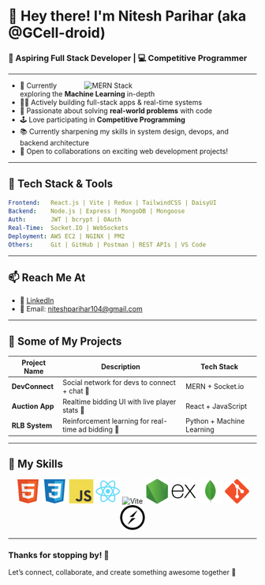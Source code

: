# 👋 Hey there! I'm Nitesh Parihar (aka @GCell-droid)

### 🚀 Aspiring Full Stack Developer | 💻 Competitive Programmer 

---

<img align="right" width="350" src="https://upload.wikimedia.org/wikipedia/commons/9/94/MERN-logo.png" alt="MERN Stack" />

- 🔭 Currently exploring the **Machine Learning** in-depth  
- 👨‍💻 Actively building full-stack apps & real-time systems  
- 🧠 Passionate about solving **real-world problems** with code  
- 🕹️ Love participating in **Competitive Programming**  
- 📚 Currently sharpening my skills in system design, devops, and backend architecture  
- 🤝 Open to collaborations on exciting web development projects!

---

## 🧰 Tech Stack & Tools

```yaml
Frontend:   React.js | Vite | Redux | TailwindCSS | DaisyUI
Backend:    Node.js | Express | MongoDB | Mongoose
Auth:       JWT | bcrypt | OAuth
Real-Time:  Socket.IO | WebSockets
Deployment: AWS EC2 | NGINX | PM2
Others:     Git | GitHub | Postman | REST APIs | VS Code
```

---

## 📫 Reach Me At

- 💼 [LinkedIn](https://www.linkedin.com/in/nitesh-parihar-530415171/)
- 📧 Email: [niteshparihar104@gmail.com](mailto:niteshparihar104@gmail.com)

---

## 🧩 Some of My Projects

| Project Name      | Description                                      | Tech Stack |
|-------------------|--------------------------------------------------|------------|
| **DevConnect**     | Social network for devs to connect + chat 💬     | MERN + Socket.io |
| **Auction App**   | Realtime bidding UI with live player stats 🏏    | React + JavaScript |
| **RLB System**    | Reinforcement learning for real-time ad bidding 🤖| Python + Machine Learning |

---





## 🔧 My Skills

<p align="center">
  <img src="https://raw.githubusercontent.com/devicons/devicon/master/icons/html5/html5-original.svg" alt="HTML5" width="50" height="50" />
  <img src="https://raw.githubusercontent.com/devicons/devicon/master/icons/css3/css3-original.svg" alt="CSS3" width="50" height="50" />
  <img src="https://raw.githubusercontent.com/devicons/devicon/master/icons/javascript/javascript-original.svg" alt="JavaScript" width="50" height="50" />
  <img src="https://raw.githubusercontent.com/devicons/devicon/master/icons/react/react-original.svg" alt="React" width="50" height="50" />
  <img src="https://vitejs.dev/logo.svg" alt="Vite" width="50" height="50" />
  <img src="https://raw.githubusercontent.com/devicons/devicon/master/icons/nodejs/nodejs-original.svg" alt="Node.js" width="50" height="50" />
  <img src="https://raw.githubusercontent.com/devicons/devicon/master/icons/express/express-original.svg" alt="Express" width="50" height="50" />
  <img src="https://raw.githubusercontent.com/devicons/devicon/master/icons/mongodb/mongodb-original.svg" alt="MongoDB" width="50" height="50" />
  <img src="https://raw.githubusercontent.com/devicons/devicon/master/icons/git/git-original.svg" alt="Git" width="50" height="50" />
  <img src="https://raw.githubusercontent.com/devicons/devicon/master/icons/socketio/socketio-original.svg" alt="Socket.io" width="50" height="50" />

</p>

---

### Thanks for stopping by! 🙌  
Let’s connect, collaborate, and create something awesome together 🚀

<!---
GCell-droid/GCell-droid is a ✨ special ✨ repository because its `README.md` (this file) appears on your GitHub profile.
You can click the Preview link to take a look at your changes.
--->
